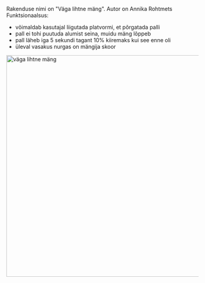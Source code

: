 Rakenduse nimi on "Väga lihtne mäng". 
Autor on Annika Rohtmets
Funktsionaalsus:
 - võimaldab kasutajal liigutada platvormi, et põrgatada palli
 - pall ei tohi puutuda alumist seina, muidu mäng lõppeb
 - pall läheb iga 5 sekundi tagant 10% kiiremaks kui see enne oli
 - üleval vasakus nurgas on mängija skoor

<img width="580" alt="väga lihtne mäng" src="https://github.com/rohtanni/iseseisevtoo/assets/118976368/7a64dfbd-d4ce-49a2-9b7e-def4819adffa">
